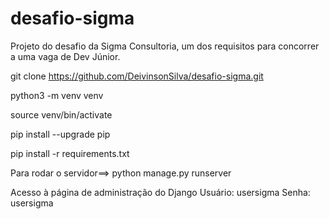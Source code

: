 # desafio-sigma
Projeto do desafio da Sigma Consultoria, um dos requisitos para concorrer a uma vaga de Dev Júnior.

git clone https://github.com/DeivinsonSilva/desafio-sigma.git

python3 -m venv venv

source venv/bin/activate

pip install --upgrade pip

pip install -r requirements.txt

Para rodar o servidor==> python manage.py runserver

Acesso à página de administração do Django
Usuário: usersigma
Senha: usersigma

